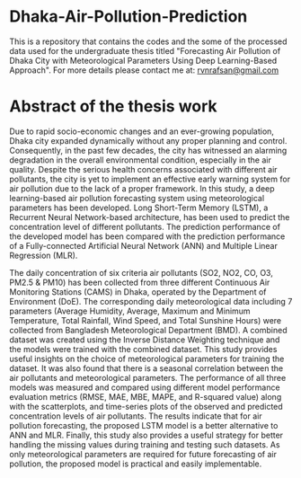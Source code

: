 # Dhaka-Air-Pollution-Prediction
This is a repository that contains the codes and the some of the processed data used for the undergraduate thesis titled "Forecasting Air Pollution of Dhaka City with Meteorological Parameters Using Deep Learning-Based Approach". For more details please contact me at: rvnrafsan@gmail.com

# Abstract of the thesis work
Due to rapid socio-economic changes and an ever-growing population, Dhaka city expanded dynamically without any proper planning and control. Consequently, in the past few decades, the city has witnessed an alarming degradation in the overall environmental condition, especially in the air quality. Despite the serious health concerns associated with different air pollutants, the city is yet to implement an effective early warning system for air pollution due to the lack of a proper framework. In this study, a deep learning-based air pollution forecasting system using meteorological parameters has been developed. Long Short-Term Memory (LSTM), a Recurrent Neural Network-based architecture, has been used to predict the concentration level of different pollutants. The prediction performance of the developed model has been compared with the prediction performance of a Fully-connected Artificial Neural Network (ANN) and Multiple Linear Regression (MLR).

The daily concentration of six criteria air pollutants (SO2, NO2, CO, O3, PM2.5 & PM10) has been collected from three different Continuous Air Monitoring Stations (CAMS) in Dhaka, operated by the Department of Environment (DoE). The corresponding daily meteorological data including 7 parameters (Average Humidity, Average, Maximum and Minimum Temperature, Total Rainfall, Wind Speed, and Total Sunshine Hours) were collected from Bangladesh Meteorological Department (BMD). A combined dataset was created using the Inverse Distance Weighting technique and the models were trained with the combined dataset. This study provides useful insights on the choice of meteorological parameters for training the dataset. It was also found that there is a seasonal correlation between the air pollutants and meteorological parameters. The performance of all three models was measured and compared using different model performance evaluation metrics (RMSE, MAE, MBE, MAPE, and R-squared value) along with the scatterplots, and time-series plots of the observed and predicted concentration levels of air pollutants. The results indicate that for air pollution forecasting, the proposed LSTM model is a better alternative to ANN and MLR. Finally, this study also provides a useful strategy for better handling the missing values during training and testing such datasets. As only meteorological parameters are required for future forecasting of air pollution, the proposed model is practical and easily implementable.

